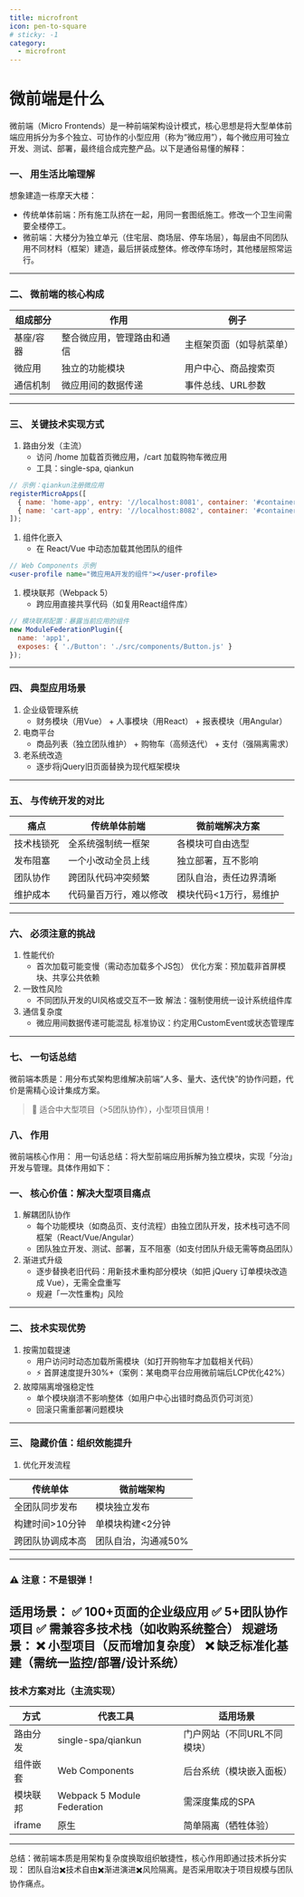```yaml
---
title: microfront
icon: pen-to-square
# sticky: -1
category:
  - microfront
---
```


# 微前端是什么
微前端（Micro Frontends）是一种前端架构设计模式，核心思想是将大型单体前端应用拆分为多个独立、可协作的小型应用（称为“微应用”），每个微应用可独立开发、测试、部署，最终组合成完整产品。以下是通俗易懂的解释：

### 一、 用生活比喻理解
想象建造一栋摩天大楼：
- 传统单体前端：所有施工队挤在一起，用同一套图纸施工。修改一个卫生间需要全楼停工。
- 微前端：大楼分为独立单元（住宅层、商场层、停车场层），每层由不同团队用不同材料（框架）建造，最后拼装成整体。修改停车场时，其他楼层照常运行。
---

### 二、 微前端的核心构成
|组成部分|作用|例子|
|---|---|---|
|基座/容器|整合微应用，管理路由和通信|主框架页面（如导航菜单）|
|微应用|独立的功能模块|用户中心、商品搜索页|
|通信机制|微应用间的数据传递|事件总线、URL参数|

---

### 三、 关键技术实现方式
1. 路由分发（主流）
    - 访问 /home 加载首页微应用，/cart 加载购物车微应用
    - 工具：single-spa, qiankun
```javascript
// 示例：qiankun注册微应用
registerMicroApps([
  { name: 'home-app', entry: '//localhost:8081', container: '#container', activeRule: '/home' },
  { name: 'cart-app', entry: '//localhost:8082', container: '#container', activeRule: '/cart' }
]);
```
1. 组件化嵌入
    - 在 React/Vue 中动态加载其他团队的组件
```jsx
// Web Components 示例
<user-profile name="微应用A开发的组件"></user-profile>
```
1. 模块联邦（Webpack 5）
    - 跨应用直接共享代码（如复用React组件库）
```javascript
// 模块联邦配置：暴露当前应用的组件
new ModuleFederationPlugin({
  name: 'app1',
  exposes: { './Button': './src/components/Button.js' }
});
```
---

### 四、 典型应用场景
1. 企业级管理系统
    - 财务模块（用Vue） + 人事模块（用React） + 报表模块（用Angular）
1. 电商平台
    - 商品列表（独立团队维护） + 购物车（高频迭代） + 支付（强隔离需求）
1. 老系统改造
    - 逐步将jQuery旧页面替换为现代框架模块
---

### 五、 与传统开发的对比
|痛点|传统单体前端|微前端解决方案|
|---|---|--|
|技术栈锁死|全系统强制统一框架|各模块可自由选型|
|发布阻塞|一个小改动全员上线|独立部署，互不影响|
|团队协作|跨团队代码冲突频繁|团队自治，责任边界清晰|
|维护成本|代码量百万行，难以修改|模块代码<1万行，易维护|

---

### 六、 必须注意的挑战
1. 性能代价
    - 首次加载可能变慢（需动态加载多个JS包）
优化方案：预加载非首屏模块、共享公共依赖
1. 一致性风险
    - 不同团队开发的UI风格或交互不一致
解法：强制使用统一设计系统组件库
1. 通信复杂度
    - 微应用间数据传递可能混乱
标准协议：约定用CustomEvent或状态管理库
---

### 七、 一句话总结
微前端本质是：用分布式架构思维解决前端“人多、量大、迭代快”的协作问题，代价是需精心设计集成方案。
> 📌 适合中大型项目（>5团队协作），小型项目慎用！


### 八、 作用
微前端核心作用：
用一句话总结：将大型前端应用拆解为独立模块，实现「分治」开发与管理。具体作用如下：

### 一、 核心价值：解决大型项目痛点
1. 解耦团队协作
    - 每个功能模块（如商品页、支付流程）由独立团队开发，技术栈可选不同框架（React/Vue/Angular）
    - 团队独立开发、测试、部署，互不阻塞（如支付团队升级无需等商品团队）
1. 渐进式升级
    - 逐步替换老旧代码：用新技术重构部分模块（如把 jQuery 订单模块改造成 Vue），无需全盘重写
    - 规避「一次性重构」风险
---

### 二、 技术实现优势
1. 按需加载提速
    - 用户访问时动态加载所需模块（如打开购物车才加载相关代码）
    - ⚡ 首屏速度提升30%+（案例：某电商平台应用微前端后LCP优化42%）
1. 故障隔离增强稳定性
    - 单个模块崩溃不影响整体（如用户中心出错时商品页仍可浏览）
    - 回滚只需重部署问题模块
---

### 三、 隐藏价值：组织效能提升
1. 优化开发流程

|传统单体|微前端架构|
|---|--|
|全团队同步发布|模块独立发布|
|构建时间>10分钟|单模块构建<2分钟|
|跨团队协调成本高|团队自治，沟通减50%|

---

### ⚠️ 注意：不是银弹！
适用场景：
✅ 100+页面的企业级应用
✅ 5+团队协作项目
✅ 需兼容多技术栈（如收购系统整合）
规避场景：
❌ 小型项目（反而增加复杂度）
❌ 缺乏标准化基建（需统一监控/部署/设计系统）
---

### 技术方案对比（主流实现）
|方式|代表工具|适用场景|
|---|--|--|
|路由分发|single-spa/qiankun|门户网站（不同URL不同模块）|
|组件嵌套|Web Components|后台系统（模块嵌入面板）|
|模块联邦|Webpack 5 Module Federation|需深度集成的SPA|
|iframe|原生|简单隔离（牺牲体验）|

---
总结：微前端本质是用架构复杂度换取组织敏捷性，核心作用即通过技术拆分实现：
团队自治✖️技术自由✖️渐进演进✖️风险隔离。是否采用取决于项目规模与团队协作痛点。
